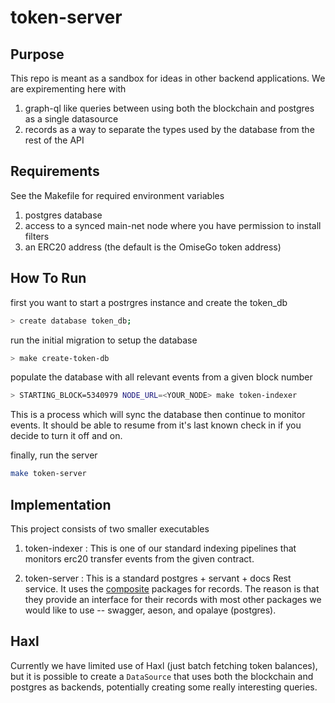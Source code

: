 # token-server

## Purpose
This repo is meant as a sandbox for ideas in other backend applications. We are expirementing here with
1. graph-ql like queries between using both the blockchain and postgres as a single datasource
2. records as a way to separate the types used by the database from the rest of the API

## Requirements
See the Makefile for required environment variables
1. postgres database
2. access to a synced main-net node where you have permission to install filters
3. an ERC20 address (the default is the OmiseGo token address)

## How To Run
first you want to start a postrgres instance and create the token_db

```bash
> create database token_db;
```

run the initial migration to setup the database
```bash
> make create-token-db
```

populate the database with all relevant events from a given block number
```bash
> STARTING_BLOCK=5340979 NODE_URL=<YOUR_NODE> make token-indexer
```

This is a process which will sync the database then continue to monitor events. It should be able to resume
from it's last known check in if you decide to turn it off and on.

finally, run the server
```bash
make token-server
```


## Implementation
This project consists of two smaller executables

1. token-indexer : This is one of our standard indexing pipelines that monitors erc20 transfer events from the given
contract.

2. token-server : This is a standard postgres + servant + docs Rest service. It  uses the [composite](https://github.com/ConferHealth/composite) packages for records. The reason is that they provide an interface for their records with most other packages we would like to use -- swagger, aeson, and opalaye (postgres). 

## Haxl
Currently we have limited use of Haxl (just batch fetching token balances), but it is possible to create a `DataSource` that uses both the blockchain and postgres as backends, potentially creating some really interesting queries.
